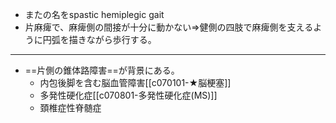 - またの名をspastic hemiplegic gait
- 片麻痺で、麻痺側の間接が十分に動かない⇒健側の四肢で麻痺側を支えるように円弧を描きながら歩行する。
---
- ==片側の錐体路障害==が背景にある。
	- 内包後脚を含む脳血管障害[[c070101-★脳梗塞]]
	- 多発性硬化症[[c070801-多発性硬化症(MS)]]
	- 頚椎症性脊髄症
